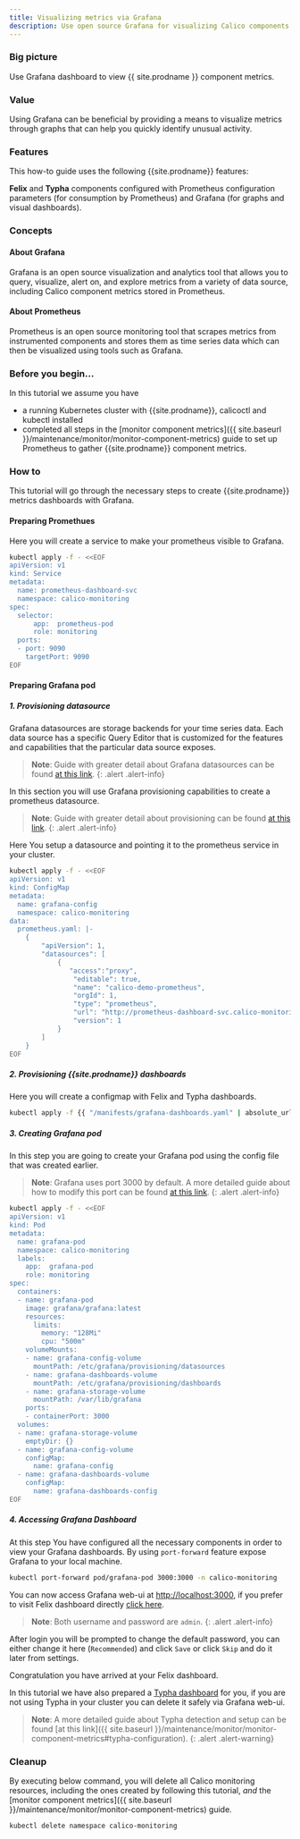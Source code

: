```yaml
---
title: Visualizing metrics via Grafana
description: Use open source Grafana for visualizing Calico components.
---
```


### Big picture

Use Grafana dashboard to view {{ site.prodname }} component metrics.

### Value

Using Grafana can be beneficial by providing a means to visualize metrics through graphs that can help you quickly identify unusual activity.

### Features

This how-to guide uses the following {{site.prodname}} features:

**Felix** and **Typha** components configured with Prometheus configuration parameters (for consumption by Prometheus) and Grafana (for graphs and visual dashboards).

### Concepts

#### About Grafana

Grafana is an open source visualization and analytics tool that allows you to query, visualize, alert on, and explore metrics from a variety of data source, including Calico component metrics stored in Prometheus.

#### About Prometheus

Prometheus is an open source monitoring tool that scrapes metrics from instrumented components and stores them as time series data which can then be visualized using tools such as Grafana.

### Before you begin...

In this tutorial we assume you have
* a running Kubernetes cluster with {{site.prodname}}, calicoctl and kubectl installed
* completed all steps in the [monitor component metrics]({{ site.baseurl }}/maintenance/monitor/monitor-component-metrics) guide to set up Prometheus to gather {{site.prodname}} component metrics.

### How to

This tutorial will go through the necessary steps to create {{site.prodname}} metrics dashboards with Grafana.

#### Preparing Promethues

Here you will create a service to make your prometheus visible to Grafana.

``` bash
kubectl apply -f - <<EOF
apiVersion: v1
kind: Service
metadata:
  name: prometheus-dashboard-svc
  namespace: calico-monitoring
spec:
  selector:
      app:  prometheus-pod
      role: monitoring
  ports:
  - port: 9090
    targetPort: 9090
EOF
```
#### Preparing Grafana pod

##### **1. Provisioning datasource**

Grafana datasources are storage backends for your time series data. Each data source has a specific Query Editor that is customized for the features and capabilities that the particular data source exposes.

> **Note**: Guide with greater detail about Grafana datasources can be found [at this link](https://grafana.com/docs/grafana/latest/features/datasources/).
   {: .alert .alert-info}

In this section you will use Grafana provisioning capabilities to create a prometheus datasource.

> **Note**: Guide with greater detail about provisioning can be found [at this link](https://grafana.com/docs/grafana/latest/administration/provisioning/).
   {: .alert .alert-info}

Here You setup a datasource and pointing it to the prometheus service in your cluster.

```bash
kubectl apply -f - <<EOF
apiVersion: v1
kind: ConfigMap
metadata:
  name: grafana-config
  namespace: calico-monitoring
data:
  prometheus.yaml: |-
    {
        "apiVersion": 1,
        "datasources": [
            {
               "access":"proxy",
                "editable": true,
                "name": "calico-demo-prometheus",
                "orgId": 1,
                "type": "prometheus",
                "url": "http://prometheus-dashboard-svc.calico-monitoring.svc:9090",
                "version": 1
            }
        ]
    }
EOF
```

##### **2. Provisioning {{site.prodname}} dashboards**

Here you will create a configmap with Felix and Typha dashboards.

```bash
kubectl apply -f {{ "/manifests/grafana-dashboards.yaml" | absolute_url }}
```

##### **3. Creating Grafana pod**

In this step you are going to create your Grafana pod using the config file that was created earlier.

> **Note**: Grafana uses port 3000 by default. A more detailed guide about how to modify this port can be found [at this link](https://grafana.com/docs/grafana/latest/installation/configuration/#comments-in-ini-files).
   {: .alert .alert-info}

```bash
kubectl apply -f - <<EOF
apiVersion: v1
kind: Pod
metadata:
  name: grafana-pod
  namespace: calico-monitoring
  labels:
    app:  grafana-pod
    role: monitoring
spec:
  containers:
  - name: grafana-pod
    image: grafana/grafana:latest
    resources:
      limits:
        memory: "128Mi"
        cpu: "500m"
    volumeMounts:
    - name: grafana-config-volume
      mountPath: /etc/grafana/provisioning/datasources
    - name: grafana-dashboards-volume
      mountPath: /etc/grafana/provisioning/dashboards
    - name: grafana-storage-volume
      mountPath: /var/lib/grafana
    ports:
    - containerPort: 3000
  volumes:
  - name: grafana-storage-volume
    emptyDir: {}
  - name: grafana-config-volume
    configMap:
      name: grafana-config
  - name: grafana-dashboards-volume
    configMap:
      name: grafana-dashboards-config
EOF
```

##### **4. Accessing Grafana Dashboard**

At this step You have configured all the necessary components in order to view your Grafana dashboards.
By using `port-forward` feature expose Grafana to your local machine.

```bash
kubectl port-forward pod/grafana-pod 3000:3000 -n calico-monitoring
```

You can now access Grafana web-ui at [http://localhost:3000](http://localhost:3000), if you prefer to visit Felix dashboard directly [click here](http://localhost:3000/d/calico-felix-dashboard/felix-dashboard-calico?orgId=1).

> **Note**: Both username and password are `admin`.
   {: .alert .alert-info}

After login you will be prompted to change the default password, you can either change it here (`Recommended`) and click `Save` or click `Skip` and do it later from settings.

Congratulation you have arrived at your Felix dashboard.

In this tutorial we have also prepared a [Typha dashboard](http://localhost:3000/d/calico-typha-dashboard/typha-dashborad-calico?orgId=1) for you, if you are not using Typha in your cluster you can delete it safely via Grafana web-ui.

> **Note**: A more detailed guide about Typha detection and setup can be found [at this link]({{ site.baseurl }}/maintenance/monitor/monitor-component-metrics#typha-configuration).
   {: .alert .alert-warning}

### Cleanup

By executing below command, you will delete all Calico monitoring resources, including the ones created by following this tutorial, *and* the [monitor component metrics]({{ site.baseurl }}/maintenance/monitor/monitor-component-metrics) guide.

```bash
kubectl delete namespace calico-monitoring
```

